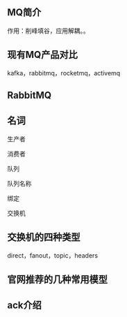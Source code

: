 ## MQ简介

作用：削峰填谷，应用解耦。。



## 现有MQ产品对比

kafka，rabbitmq，rocketmq，activemq



## RabbitMQ



## 名词

生产者

消费者

队列

队列名称

绑定

交换机



## 交换机的四种类型

direct，fanout，topic，headers



## 官网推荐的几种常用模型





## ack介绍









